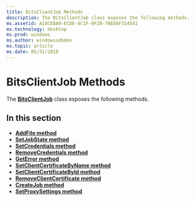 ```yaml
---
title: BitsClientJob Methods
description: The BitsClientJob class exposes the following methods.
ms.assetid: A14CEBA9-ECDE-4C1F-9F2B-76EE6F314541
ms.technology: desktop
ms.prod: windows
ms.author: windowssdkdev
ms.topic: article
ms.date: 05/31/2018
---
```


# BitsClientJob Methods

The [**BitsClientJob**](bitsclientjob.md) class exposes the following methods.

## In this section

-   [**AddFile method**](addfile-bitsclientjob.md)
-   [**SetJobState method**](setjobstate-bitsclientjob.md)
-   [**SetCredentials method**](setcredentials-bitsclientjob.md)
-   [**RemoveCredentials method**](removecredentials-bitsclientjob.md)
-   [**GetError method**](geterror-bitsclientjob.md)
-   [**SetClientCertificateByName method**](setclientcertificatebyname-bitsclientjob.md)
-   [**SetClientCertificateById method**](setclientcertificatebyid-bitsclientjob.md)
-   [**RemoveClientCertificate method**](removeclientcertificate-bitsclientjob.md)
-   [**CreateJob method**](createjob-bitsclientjob.md)
-   [**SetProxySettings method**](bitsclientjob-setproxysettings.md)

 

 




